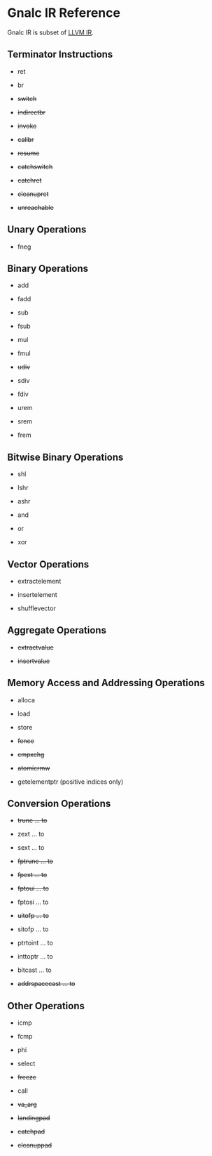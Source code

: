# Gnalc IR Reference

Gnalc IR is subset of [LLVM IR](https://llvm.org/docs/LangRef.html).

## Terminator Instructions

- ret

- br

- ~~switch~~

- ~~indirectbr~~

- ~~invoke~~

- ~~callbr~~

- ~~resume~~

- ~~catchswitch~~

- ~~catchret~~

- ~~cleanupret~~

- ~~unreachable~~

## Unary Operations

- fneg

## Binary Operations

- add

- fadd

- sub

- fsub

- mul

- fmul

- ~~udiv~~

- sdiv

- fdiv

- urem

- srem

- frem

## Bitwise Binary Operations

- shl

- lshr

- ashr

- and

- or

- xor

## Vector Operations

- extractelement

- insertelement

- shufflevector

## Aggregate Operations

- ~~extractvalue~~

- ~~insertvalue~~

## Memory Access and Addressing Operations

- alloca

- load

- store

- ~~fence~~

- ~~cmpxchg~~

- ~~atomicrmw~~

- getelementptr (positive indices only)

## Conversion Operations

- ~~trunc ... to~~

- zext ... to

- sext ... to

- ~~fptrunc ... to~~

- ~~fpext ... to~~

- ~~fptoui ... to~~

- fptosi ... to

- ~~uitofp ... to~~

- sitofp ... to

- ptrtoint ... to

- inttoptr ... to

- bitcast ... to

- ~~addrspacecast ... to~~

## Other Operations

- icmp

- fcmp

- phi

- select

- ~~freeze~~

- call

- ~~va_arg~~

- ~~landingpad~~

- ~~catchpad~~

- ~~cleanuppad~~